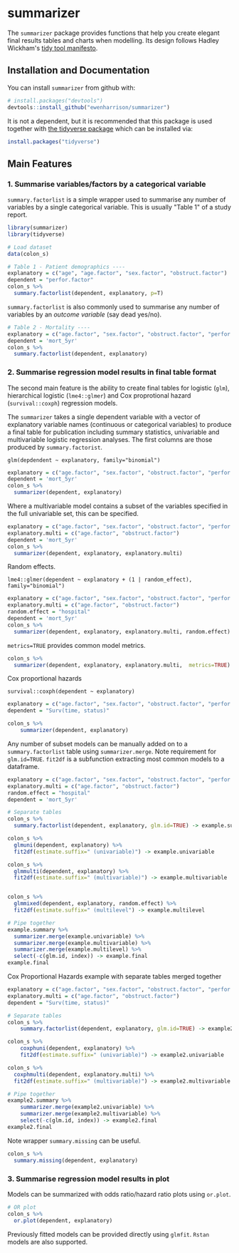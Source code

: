 summarizer
==========

The `summarizer` package provides functions that help you create elegant final results tables and charts when modelling. 
Its design follows Hadley Wickham's [tidy tool manifesto](http://tidyverse.tidyverse.org/articles/manifesto.html).

Installation and Documentation
------------------------------

You can install `summarizer` from github with:

``` r
# install.packages("devtools")
devtools::install_github("ewenharrison/summarizer")
```

It is not a dependent, but it is recommended that this package is used together with 
[the tidyverse package](http://blog.revolutionanalytics.com/2016/09/tidyverse.html) which can be installed via:

``` r
install.packages("tidyverse")
```

Main Features
-------------

### 1. Summarise variables/factors by a categorical variable

`summary.factorlist` is a simple wrapper used to summarise any number of variables by a single categorical variable. 
This is usually "Table 1" of a study report. 

``` r
library(summarizer)
library(tidyverse)

# Load dataset
data(colon_s)

# Table 1 - Patient demographics ----
explanatory = c("age", "age.factor", "sex.factor", "obstruct.factor")
dependent = "perfor.factor"
colon_s %>%
  summary.factorlist(dependent, explanatory, p=T)

```

`summary.factorlist` is also commonly used to summarise any number of variables by an *outcome variable* (say dead yes/no).  

``` r
# Table 2 - Mortality ----
explanatory = c("age.factor", "sex.factor", "obstruct.factor", "perfor.factor")
dependent = 'mort_5yr'
colon_s %>%
  summary.factorlist(dependent, explanatory)
```

### 2. Summarise regression model results in final table format

The second main feature is the ability to create final tables for logistic (`glm`), hierarchical logistic (`lme4::glmer`) and 
Cox proprotional hazard (`survival::coxph`) regression models.

The `summarizer` takes a single dependent variable with a vector of explanatory variable names 
(continuous or categorical variables) to produce a final table for publication including summary statistics, 
univariable and multivariable logistic regression analyses. The first columns are those produced by 
`summary.factorist`. 

`glm(depdendent ~ explanatory, family="binomial")`

``` r
explanatory = c("age.factor", "sex.factor", "obstruct.factor", "perfor.factor")
dependent = 'mort_5yr'
colon_s %>%
  summarizer(dependent, explanatory)
```

Where a multivariable model contains a subset of the variables specified in the full univariable set, this can be specified. 

``` r
explanatory = c("age.factor", "sex.factor", "obstruct.factor", "perfor.factor")
explanatory.multi = c("age.factor", "obstruct.factor")
dependent = 'mort_5yr'
colon_s %>%
  summarizer(dependent, explanatory, explanatory.multi)
```

Random effects. 

`lme4::glmer(dependent ~ explanatory + (1 | random_effect), family="binomial")`

``` r
explanatory = c("age.factor", "sex.factor", "obstruct.factor", "perfor.factor")
explanatory.multi = c("age.factor", "obstruct.factor")
random.effect = "hospital"
dependent = 'mort_5yr'
colon_s %>%
  summarizer(dependent, explanatory, explanatory.multi, random.effect)
```

`metrics=TRUE` provides common model metrics. 

``` r
colon_s %>%
  summarizer(dependent, explanatory, explanatory.multi,  metrics=TRUE)
```

Cox proportional hazards 

`survival::coxph(dependent ~ explanatory)`

``` r
explanatory = c("age.factor", "sex.factor", "obstruct.factor", "perfor.factor")
dependent = "Surv(time, status)"

colon_s %>% 
	summarizer(dependent, explanatory)
```

Any number of subset models can be manually added on to a `summary.factorlist` table using `summarizer.merge`. 
Note requirement for `glm.id=TRUE`. `fit2df` is a subfunction extracting most common models to a dataframe. 


``` r
explanatory = c("age.factor", "sex.factor", "obstruct.factor", "perfor.factor")
explanatory.multi = c("age.factor", "obstruct.factor")
random.effect = "hospital"
dependent = 'mort_5yr'

# Separate tables
colon_s %>%
  summary.factorlist(dependent, explanatory, glm.id=TRUE) -> example.summary

colon_s %>%
  glmuni(dependent, explanatory) %>%
  fit2df(estimate.suffix=" (univariable)") -> example.univariable

colon_s %>%
  glmmulti(dependent, explanatory) %>%
  fit2df(estimate.suffix=" (multivariable)") -> example.multivariable


colon_s %>%
  glmmixed(dependent, explanatory, random.effect) %>%
  fit2df(estimate.suffix=" (multilevel") -> example.multilevel

# Pipe together
example.summary %>% 
  summarizer.merge(example.univariable) %>% 
  summarizer.merge(example.multivariable) %>% 
  summarizer.merge(example.multilevel) %>% 
  select(-c(glm.id, index)) -> example.final
example.final

```

Cox Proportional Hazards example with separate tables merged together

``` r
explanatory = c("age.factor", "sex.factor", "obstruct.factor", "perfor.factor")
explanatory.multi = c("age.factor", "obstruct.factor")
dependent = "Surv(time, status)"

# Separate tables
colon_s %>%
	summary.factorlist(dependent, explanatory, glm.id=TRUE) -> example2.summary

colon_s %>%
	coxphuni(dependent, explanatory) %>%
	fit2df(estimate.suffix=" (univariable)") -> example2.univariable

colon_s %>%
  coxphmulti(dependent, explanatory.multi) %>%
  fit2df(estimate.suffix=" (multivariable)") -> example2.multivariable

# Pipe together
example2.summary %>% 
	summarizer.merge(example2.univariable) %>% 
	summarizer.merge(example2.multivariable) %>% 
	select(-c(glm.id, index)) -> example2.final
example2.final
```

Note wrapper `summary.missing` can be useful.

``` r
colon_s %>%
  summary.missing(dependent, explanatory)
```

### 3. Summarise regression model results in plot

Models can be summarized with odds ratio/hazard ratio plots using `or.plot`. 

``` r
# OR plot
colon_s %>%
  or.plot(dependent, explanatory)
```

Previously fitted models can be provided directly using `glmfit`. `Rstan` models are also supported. 

